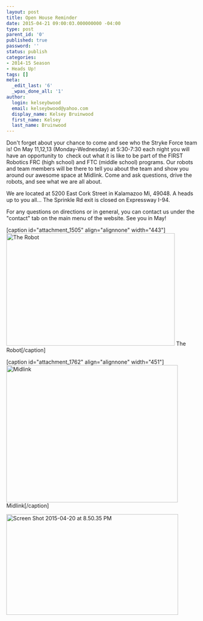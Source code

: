 ```yaml
---
layout: post
title: Open House Reminder
date: 2015-04-21 09:00:03.000000000 -04:00
type: post
parent_id: '0'
published: true
password: ''
status: publish
categories:
- 2014-15 Season
- Heads Up!
tags: []
meta:
  _edit_last: '6'
  _wpas_done_all: '1'
author:
  login: kelseybwood
  email: kelseybwood@yahoo.com
  display_name: Kelsey Bruinwood
  first_name: Kelsey
  last_name: Bruinwood
---
```

<p>Don't forget about your chance to come and see who the Stryke Force team is! On May 11,12,13 (Monday-Wednesday) at 5:30-7:30 each night you will have an opportunity to  check out what it is like to be part of the FIRST Robotics FRC (high school) and FTC (middle school) programs. Our robots and team members will be there to tell you about the team and show you around our awesome space at Midlink. Come and ask questions, drive the robots, and see what we are all about.</p>
<p>We are located at 5200 East Cork Street in Kalamazoo Mi, 49048. A heads up to you all... The Sprinkle Rd exit is closed on Expressway I-94.</p>
<p>For any questions on directions or in general, you can contact us under the "contact" tab on the main menu of the website. See you in May!</p>
<p>[caption id="attachment_1505" align="alignnone" width="443"]<a href="http://strykeforce.org/wp-content/uploads/2015/03/Share-from-Pixlr7.jpg"><img class=" wp-image-1505" src="{{ site.baseurl }}/assets/images/Share-from-Pixlr7-1024x683.jpg" alt="The Robot" width="443" height="295" /></a> The Robot[/caption]</p>
<p>[caption id="attachment_1762" align="alignnone" width="451"]<a href="http://strykeforce.org/wp-content/uploads/2015/04/Screen-Shot-2015-04-20-at-8.50.22-PM.png"><img class="size-full wp-image-1762" src="{{ site.baseurl }}/assets/images/Screen-Shot-2015-04-20-at-8.50.22-PM.png" alt="Midlink" width="451" height="360" /></a> Midlink[/caption]</p>
<p><a href="http://strykeforce.org/wp-content/uploads/2015/04/Screen-Shot-2015-04-20-at-8.50.35-PM.png"><img class="alignnone size-full wp-image-1761" src="{{ site.baseurl }}/assets/images/Screen-Shot-2015-04-20-at-8.50.35-PM.png" alt="Screen Shot 2015-04-20 at 8.50.35 PM" width="452" height="264" /></a></p>
<p>&nbsp;</p>
